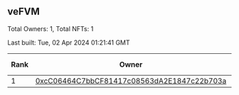 ## veFVM

Total Owners: 1, Total NFTs: 1

Last built: Tue, 02 Apr 2024 01:21:41 GMT

| Rank | Owner | Voting Power | Influence | NFTs Id |
| --- | --- | --- | --- | --- |
  | 1 | [0xcC06464C7bbCF81417c08563dA2E1847c22b703a](https://debank.com/profile/0xcC06464C7bbCF81417c08563dA2E1847c22b703a?chain=ftm) | 345,392.66 | 4.83812% | 1 |